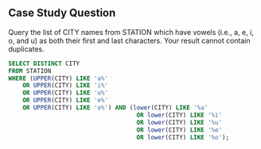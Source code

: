 ## Case Study Question

Query the list of CITY names from STATION which have vowels (i.e., a, e, i, o, and u) as both their first and last characters.
Your result cannot contain duplicates.

```sql
SELECT DISTINCT CITY
FROM STATION
WHERE (UPPER(CITY) LIKE 'a%'
    OR UPPER(CITY) LIKE 'i%'
    OR UPPER(CITY) LIKE 'u%'
    OR UPPER(CITY) LIKE 'e%'
    OR UPPER(CITY) LIKE 'o%') AND (lower(CITY) LIKE '%a'
                                    OR lower(CITY) LIKE '%i'
                                    OR lower(CITY) LIKE '%u'
                                    OR lower(CITY) LIKE '%e'
                                    OR lower(CITY) LIKE '%o');
```
